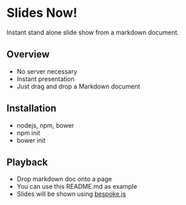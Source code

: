 # Slides Now!

Instant stand alone slide show from a markdown document.

## Overview

* No server necessary
* Instant presentation
* Just drag and drop a Markdown document

## Installation

* nodejs, npm, bower
* npm init
* bower init

## Playback

* Drop markdown doc onto a page
* You can use this README.md as example
* Slides will be shown using [bespoke.js](https://github.com/markdalgleish/bespoke.js)